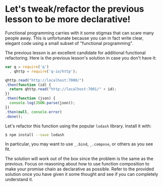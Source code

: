 # Let's tweak/refactor the previous lesson to be more declarative!

Functional programming carries with it some stigmas that can scare many people
away.  This is unfortunate because you can in fact write clear, elegant code
using a small subset of "functional programming".

The previous lesson is an excellent candidate for additional functional
refactoring.  Here is the previous lesson's solution in case you don't
have it:

```js
var q = require('q')
  , qhttp = require('q-io/http');

qhttp.read("http://localhost:7000/")
.then(function (id) {
  return qhttp.read("http://localhost:7001/" + id);
})
.then(function (json) {
  console.log(JSON.parse(json));
})
.then(null, console.error)
.done();
```

Let's refactor this function using the popular `lodash` library.
Install it with:

```sh
$ npm install --save lodash
```

In particular, you may want to use `_.bind`, `_.compose`, or others as you
see fit.

The solution will work out of the box since the problem is the same as the
previous.  Focus on reasoning about how to use function composition to make
your promise chain as declarative as possible. Refer to the provided solution
once you have given it some thought and see if you can completely understand it.
